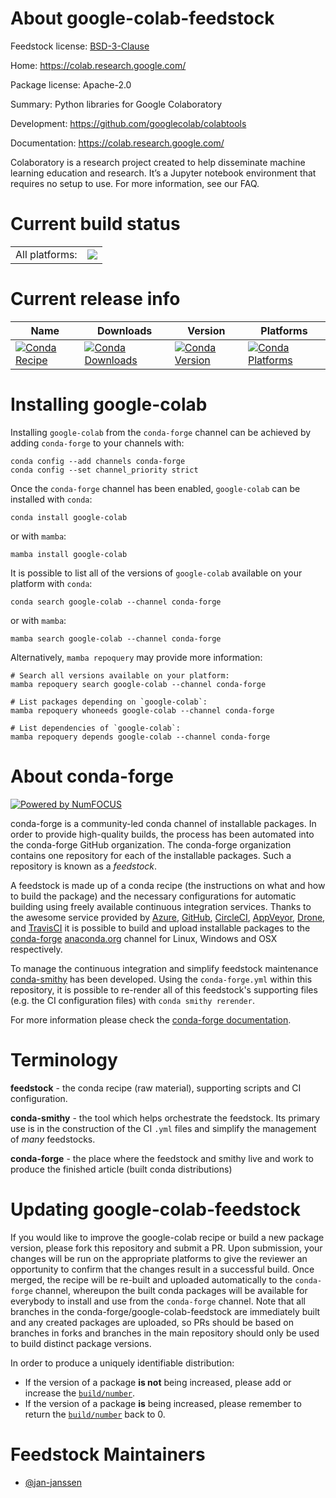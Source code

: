 About google-colab-feedstock
============================

Feedstock license: [BSD-3-Clause](https://github.com/conda-forge/google-colab-feedstock/blob/main/LICENSE.txt)

Home: https://colab.research.google.com/

Package license: Apache-2.0

Summary: Python libraries for Google Colaboratory

Development: https://github.com/googlecolab/colabtools

Documentation: https://colab.research.google.com/

Colaboratory is a research project created to help disseminate machine
learning education and research. It’s a Jupyter notebook environment
that requires no setup to use. For more information, see our FAQ.


Current build status
====================


<table><tr><td>All platforms:</td>
    <td>
      <a href="https://dev.azure.com/conda-forge/feedstock-builds/_build/latest?definitionId=11889&branchName=main">
        <img src="https://dev.azure.com/conda-forge/feedstock-builds/_apis/build/status/google-colab-feedstock?branchName=main">
      </a>
    </td>
  </tr>
</table>

Current release info
====================

| Name | Downloads | Version | Platforms |
| --- | --- | --- | --- |
| [![Conda Recipe](https://img.shields.io/badge/recipe-google--colab-green.svg)](https://anaconda.org/conda-forge/google-colab) | [![Conda Downloads](https://img.shields.io/conda/dn/conda-forge/google-colab.svg)](https://anaconda.org/conda-forge/google-colab) | [![Conda Version](https://img.shields.io/conda/vn/conda-forge/google-colab.svg)](https://anaconda.org/conda-forge/google-colab) | [![Conda Platforms](https://img.shields.io/conda/pn/conda-forge/google-colab.svg)](https://anaconda.org/conda-forge/google-colab) |

Installing google-colab
=======================

Installing `google-colab` from the `conda-forge` channel can be achieved by adding `conda-forge` to your channels with:

```
conda config --add channels conda-forge
conda config --set channel_priority strict
```

Once the `conda-forge` channel has been enabled, `google-colab` can be installed with `conda`:

```
conda install google-colab
```

or with `mamba`:

```
mamba install google-colab
```

It is possible to list all of the versions of `google-colab` available on your platform with `conda`:

```
conda search google-colab --channel conda-forge
```

or with `mamba`:

```
mamba search google-colab --channel conda-forge
```

Alternatively, `mamba repoquery` may provide more information:

```
# Search all versions available on your platform:
mamba repoquery search google-colab --channel conda-forge

# List packages depending on `google-colab`:
mamba repoquery whoneeds google-colab --channel conda-forge

# List dependencies of `google-colab`:
mamba repoquery depends google-colab --channel conda-forge
```


About conda-forge
=================

[![Powered by
NumFOCUS](https://img.shields.io/badge/powered%20by-NumFOCUS-orange.svg?style=flat&colorA=E1523D&colorB=007D8A)](https://numfocus.org)

conda-forge is a community-led conda channel of installable packages.
In order to provide high-quality builds, the process has been automated into the
conda-forge GitHub organization. The conda-forge organization contains one repository
for each of the installable packages. Such a repository is known as a *feedstock*.

A feedstock is made up of a conda recipe (the instructions on what and how to build
the package) and the necessary configurations for automatic building using freely
available continuous integration services. Thanks to the awesome service provided by
[Azure](https://azure.microsoft.com/en-us/services/devops/), [GitHub](https://github.com/),
[CircleCI](https://circleci.com/), [AppVeyor](https://www.appveyor.com/),
[Drone](https://cloud.drone.io/welcome), and [TravisCI](https://travis-ci.com/)
it is possible to build and upload installable packages to the
[conda-forge](https://anaconda.org/conda-forge) [anaconda.org](https://anaconda.org/)
channel for Linux, Windows and OSX respectively.

To manage the continuous integration and simplify feedstock maintenance
[conda-smithy](https://github.com/conda-forge/conda-smithy) has been developed.
Using the ``conda-forge.yml`` within this repository, it is possible to re-render all of
this feedstock's supporting files (e.g. the CI configuration files) with ``conda smithy rerender``.

For more information please check the [conda-forge documentation](https://conda-forge.org/docs/).

Terminology
===========

**feedstock** - the conda recipe (raw material), supporting scripts and CI configuration.

**conda-smithy** - the tool which helps orchestrate the feedstock.
                   Its primary use is in the construction of the CI ``.yml`` files
                   and simplify the management of *many* feedstocks.

**conda-forge** - the place where the feedstock and smithy live and work to
                  produce the finished article (built conda distributions)


Updating google-colab-feedstock
===============================

If you would like to improve the google-colab recipe or build a new
package version, please fork this repository and submit a PR. Upon submission,
your changes will be run on the appropriate platforms to give the reviewer an
opportunity to confirm that the changes result in a successful build. Once
merged, the recipe will be re-built and uploaded automatically to the
`conda-forge` channel, whereupon the built conda packages will be available for
everybody to install and use from the `conda-forge` channel.
Note that all branches in the conda-forge/google-colab-feedstock are
immediately built and any created packages are uploaded, so PRs should be based
on branches in forks and branches in the main repository should only be used to
build distinct package versions.

In order to produce a uniquely identifiable distribution:
 * If the version of a package **is not** being increased, please add or increase
   the [``build/number``](https://docs.conda.io/projects/conda-build/en/latest/resources/define-metadata.html#build-number-and-string).
 * If the version of a package **is** being increased, please remember to return
   the [``build/number``](https://docs.conda.io/projects/conda-build/en/latest/resources/define-metadata.html#build-number-and-string)
   back to 0.

Feedstock Maintainers
=====================

* [@jan-janssen](https://github.com/jan-janssen/)

